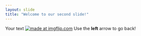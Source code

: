 ```yaml
---
layout: slide
title: "Welcome to our second slide!"
---
```

Your text  <a href="https://imgflip.com/i/1ozgw9"><img src="https://i.imgflip.com/1ozgw9.jpg" title="made at imgflip.com"/></a>
Use the **left** arrow to go back!
